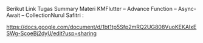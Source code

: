 Berikut Link Tugas Summary  Materi KMFlutter – Advance Function – Async-Await – CollectionNurul Safitri :


https://docs.google.com/document/d/1bt1tp5Sfp2mRQ2UG808VuoKEKAIxESWg-ScoeBj2dyU/edit?usp=sharing
